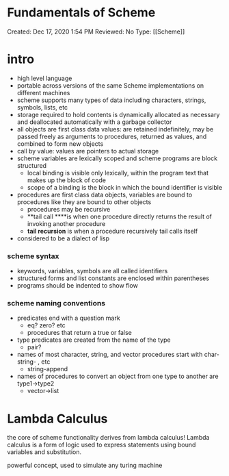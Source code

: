 # Fundamentals of Scheme

Created: Dec 17, 2020 1:54 PM
Reviewed: No
Type: [[Scheme]]

# intro

- high level language
- portable across versions of the same Scheme implementations on different machines
- scheme supports many types of data including characters, strings, symbols, lists, etc
- storage required to hold contents is dynamically allocated as necessary and deallocated automatically with a garbage collector
- all objects are first class data values: are retained indefinitely, may be passed freely as arguments to procedures, returned as values, and combined to form new objects
- call by value: values are pointers to actual storage
- scheme variables are lexically scoped and scheme programs are block structured
    - local binding is visible only lexically, within the program text that makes up the block of code
    - scope of a binding is the block in which the bound identifier is visible
- procedures are first class data objects, variables are bound to procedures like they are bound to other objects
    - procedures may be recursive
    - **tail call ****is when one procedure directly returns the result of invoking another procedure
    - **tail recursion** is when a procedure recursively tail calls itself
- considered to be a dialect of lisp

### scheme syntax

- keywords, variables, symbols are all called identifiers
- structured forms and list constants are enclosed within parentheses
- programs should be indented to show flow

### scheme naming conventions

- predicates end with a question mark
    - eq? zero? etc
    - procedures that return a true or false
- type predicates are created from the name of the type
    - pair?
- names of most character, string, and vector procedures start with char- string- , etc
    - string-append
- names of procedures to convert an object from one type to another are type1→type2
    - vector→list

# Lambda Calculus

the core of scheme functionality derives from lambda calculus! Lambda calculus is a form of logic used to express statements using bound variables and substitution.

powerful concept, used to simulate any turing machine